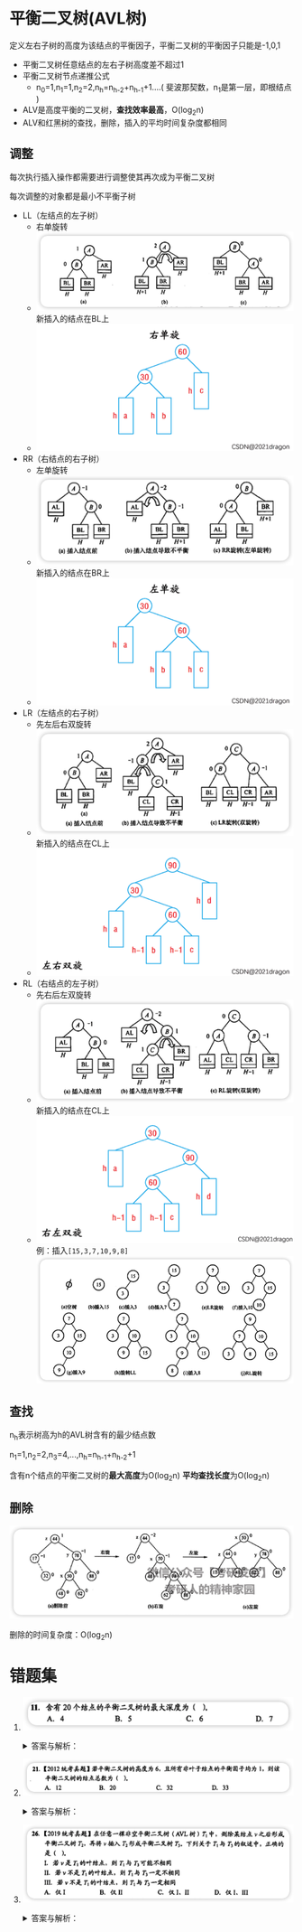 # 平衡二叉树(AVL树)

定义左右子树的高度为该结点的平衡因子，平衡二叉树的平衡因子只能是-1,0,1

- 平衡二叉树任意结点的左右子树高度差不超过1
- 平衡二叉树节点递推公式
    - n<sub>0</sub>=1,n<sub>1</sub>=1,n<sub>2</sub>=2,n<sub>h</sub>=n<sub>h-2</sub>+n<sub>h-1</sub>+1....(
      斐波那契数，n<sub>1</sub>是第一层，即根结点 )
- ALV是高度平衡的二叉树，**查找效率最高**，O(log<sub>2</sub>n)
- ALV和红黑树的查找，删除，插入的平均时间复杂度都相同

## 调整

每次执行插入操作都需要进行调整使其再次成为平衡二叉树

每次调整的对象都是最小不平衡子树

- LL（左结点的左子树）
	- 右单旋转
	- ![zRNXuw](../../assets/images/zRNXuw.png)新插入的结点在BL上
	- ![e2758bf7891d4fdf8a74c1271c7776ad](../../assets/images/e2758bf7891d4fdf8a74c1271c7776ad.gif)
- RR（右结点的右子树）
	- 左单旋转
	- ![xLHwfc](../../assets/images/xLHwfc.png)新插入的结点在BR上
	- ![d2fcf38083444a4caba65d1dd969b33b](../../assets/images/d2fcf38083444a4caba65d1dd969b33b.gif)
- LR（左结点的右子树）
	- 先左后右双旋转
	- ![L5jopI](../../assets/images/L5jopI.png)新插入的结点在CL上
	- ![ccd3070b0cff4051aa607face0535fb6](../../assets/images/ccd3070b0cff4051aa607face0535fb6.gif)
- RL（右结点的左子树）
	- 先右后左双旋转
	- ![DnYKRR](../../assets/images/DnYKRR.png)新插入的结点在CL上
	- ![50ce9d8ff66546cd977e86580a7e47b5](../../assets/images/50ce9d8ff66546cd977e86580a7e47b5.gif)
	  例：插入`[15,3,7,10,9,8]`
	  ![平衡二叉树的生成过程](../../assets/images/tJDwXf.png)

## 查找

n<sub>h</sub>表示树高为h的AVL树含有的最少结点数

n<sub>1</sub>=1,n<sub>2</sub>=2,n<sub>3</sub>=4,...,n<sub>h</sub>=n<sub>h-1</sub>+n<sub>h-2</sub>+1

含有n个结点的平衡二叉树的**最大高度**为O(log<sub>2</sub>n) **平均查找长度**为O(log<sub>2</sub>n)

## 删除

![平衡二叉树的删除](../../assets/images/yLbsF0.png)

删除的时间复杂度：O(log<sub>2</sub>n)

# 错题集

1. ![zIVgq9](../../assets/images/zIVgq9.png)
   <details>
      <summary>答案与解析：</summary>
      <br />
      答案： C
      <br />
      解析：<br />
   	构造h层AVL树至少需要n<sub>h</sub>个结点<br/>
   	n<sub>0</sub>=0<br/>
   	n<sub>1</sub>=1<br/>
   	n<sub>2</sub>=2<br/>
   	n<sub>3</sub>=1+2+1=4<br/>
   	n<sub>4</sub>=1+4+2=7<br/>
   	n<sub>5</sub>=1+7+4=12<br/>
   	n<sub>6</sub>=1+12+7=20<br/>
   </details>

2. ![WWHxR3](../../assets/images/WWHxR3.png)
   <details>
      <summary>答案与解析：</summary>
      <br />
      答案： B
      <br />
      解析：<br />
   	<img src="../../assets/images/XrteNy.png" alt="XrteNy" />
     		<img src="../../assets/images/yxadaf.png" alt="yxadaf" />
   </details>

3. ![hK9wBc](../../assets/images/hK9wBc.png)
   <details>
    <summary>答案与解析：</summary>
    	<br />
    	答案： A
    	<br />
    	解析：<br />
   			<img src="../../assets/images/up1eKH.png" alt="up1eKH" /
   </details>